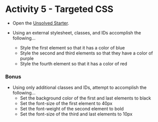 # Activity 5 - Targeted CSS

* Open the [Unsolved Starter](Unsolved/index.html).

* Using an external stylesheet, classes, and IDs accomplish the following...
  * Style the first element so that it has a color of blue
  * Style the second and third elements so that they have a color of purple
  * Style the fourth element so that it has a color of red

### Bonus

* Using only additional classes and IDs, attempt to accomplish the following...
  * Set the background color of the first and last elements to black
  * Set the font-size of the first element to 40px
  * Set the font-weight of the second element to bold
  * Set the font-size of the third and last elements to 10px
